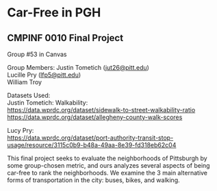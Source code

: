 # Car-Free in PGH
## CMPINF 0010 Final Project
Group #53 in Canvas

Group Members:
Justin Tometich (jut26@pitt.edu)\
Lucille Pry (lfp5@pitt.edu) \
William Troy 

Datasets Used:\
Justin Tometich: Walkability:\
https://data.wprdc.org/dataset/sidewalk-to-street-walkability-ratio \
https://data.wprdc.org/dataset/allegheny-county-walk-scores 

Lucy Pry:\
https://data.wprdc.org/dataset/port-authority-transit-stop-usage/resource/3115c0b9-b48a-49aa-8e39-fd318eb62c04 

This final project seeks to evaluate the neighborhoods of Pittsburgh by some group-chosen metric, and ours analyzes several aspects of being car-free to rank the neighborhoods. We examine the 3 main alternative forms of transportation in the city: buses, bikes, and walking.
